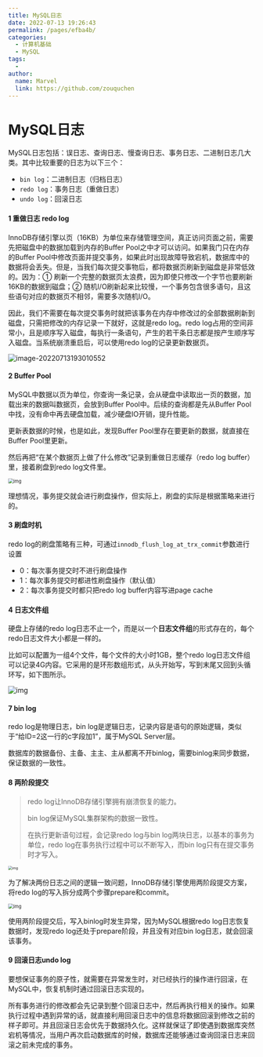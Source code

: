 ```yaml
---
title: MySQL日志
date: 2022-07-13 19:26:43
permalink: /pages/efba4b/
categories:
  - 计算机基础
  - MySQL
tags:
  - 
author: 
  name: Marvel
  link: https://github.com/zouquchen
---
```

# MySQL日志

MySQL日志包括：误日志、查询日志、慢查询日志、事务日志、二进制日志几大类。其中比较重要的日志为以下三个：

- `bin log`：二进制日志（归档日志）
- `redo log`：事务日志（重做日志）
- `undo log`：回滚日志

#### 1 重做日志 redo log

InnoDB存储引擎以页（16KB）为单位来存储管理空间，真正访问页面之前，需要先把磁盘中的数据加载到内存的Buffer Pool之中才可以访问。如果我门只在内存的Buffer Pool中修改页面并提交事务，如果此时出现故障导致宕机，数据库中的数据将会丢失。但是，当我们每次提交事物后，都将数据页刷新到磁盘是非常低效的。因为：① 刷新一个完整的数据页太浪费，因为即使只修改一个字节也要刷新16KB的数据到磁盘；② 随机I/O刷新起来比较慢，一个事务包含很多语句，且这些语句对应的数据页不相邻，需要多次随机I/O。

因此，我们不需要在每次提交事务时就把该事务在内存中修改过的全部数据刷新到磁盘，只需把修改的内存记录一下就好，这就是redo log。redo log占用的空间非常小，且是顺序写入磁盘，每执行一条语句，产生的若干条日志都是按产生顺序写入磁盘。当系统崩溃重启后，可以使用redo log的记录更新数据页。

![image-20220713193010552](https://raw.githubusercontent.com/zouquchen/Images/main/imgs/image-20220713193010552.png)

#### 2 Buffer Pool

MySQL中数据以页为单位，你查询一条记录，会从硬盘中读取出一页的数据，加载出来的数据叫数据页，会放到Buffer Pool中。后续的查询都是先从Buffer Pool中找，没有命中再去硬盘加载，减少硬盘IO开销，提升性能。

更新表数据的时候，也是如此，发现Buffer Pool里存在要更新的数据，就直接在Buffer Pool里更新。

然后再把“在某个数据页上做了什么修改”记录到重做日志缓存（redo log buffer）里，接着刷盘到redo log文件里。

<img src="https://raw.githubusercontent.com/zouquchen/Images/main/imgs/03.png" alt="img" style="zoom:67%;" />

理想情况，事务提交就会进行刷盘操作，但实际上，刷盘的实际是根据策略来进行的。

#### 3 刷盘时机

redo log的刷盘策略有三种，可通过`innodb_flush_log_at_trx_commit`参数进行设置

- 0：每次事务提交时不进行刷盘操作
- 1：每次事务提交时都进性刷盘操作（默认值）
- 2：每次事务提交时都只把redo log buffer内容写进page cache

#### 4 日志文件组

硬盘上存储的redo log日志不止一个，而是以一个**日志文件组**的形式存在的，每个redo日志文件大小都是一样的。

比如可以配置为一组4个文件，每个文件的大小时1GB，整个redo log日志文件组可以记录4G内容。它采用的是环形数组形式，从头开始写，写到末尾又回到头循环写，如下图所示。

![img](https://raw.githubusercontent.com/zouquchen/Images/main/imgs/10.png)

#### 7 bin log

redo log是物理日志，bin log是逻辑日志，记录内容是语句的原始逻辑，类似于“给ID=2这一行的c字段加1”，属于MySQL Server层。

数据库的数据备份、主备、主主、主从都离不开binlog，需要binlog来同步数据，保证数据的一致性。



#### 8 两阶段提交

> redo log让InnoDB存储引擎拥有崩溃恢复的能力。
>
> bin log保证MySQL集群架构的数据一致性。
>
> 在执行更新语句过程，会记录redo log与bin log两块日志，以基本的事务为单位，redo log在事务执行过程中可以不断写入，而bin log只有在提交事务时才写入。

<img src="https://raw.githubusercontent.com/zouquchen/Images/main/imgs/01-20220305234816065.png" alt="img" style="zoom:50%;" />

为了解决两份日志之间的逻辑一致问题，InnoDB存储引擎使用两阶段提交方案，将redo log的写入拆分成两个步骤prepare和commit。

<img src="https://raw.githubusercontent.com/zouquchen/Images/main/imgs/04-20220305234956774.png" alt="img" style="zoom:67%;" />

使用两阶段提交后，写入binlog时发生异常，因为MySQL根据redo log日志恢复数据时，发现redo log还处于prepare阶段，并且没有对应bin log日志，就会回滚该事务。

#### 9 回滚日志undo log 

要想保证事务的原子性，就需要在异常发生时，对已经执行的操作进行回滚，在MySQL中，恢复机制时通过回滚日志实现的。

所有事务进行的修改都会先记录到整个回滚日志中，然后再执行相关的操作。如果执行过程中遇到异常的话，就直接利用回滚日志中的信息将数据回滚到修改之前的样子即可。并且回滚日志会优先于数据持久化。这样就保证了即使遇到数据库突然宕机等情况，当用户再次启动数据库的时候，数据库还能够通过查询回滚日志来回滚之前未完成的事务。